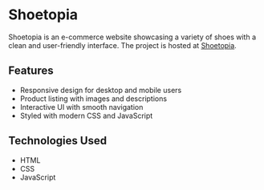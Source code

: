 # Shoetopia

Shoetopia is an e-commerce website showcasing a variety of shoes with a clean and user-friendly interface. The project is hosted at [Shoetopia](https://dagt03.github.io/website-shoetopia/).

## Features
- Responsive design for desktop and mobile users
- Product listing with images and descriptions
- Interactive UI with smooth navigation
- Styled with modern CSS and JavaScript

## Technologies Used
- HTML
- CSS
- JavaScript